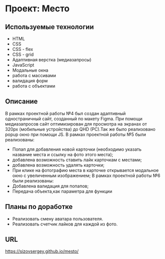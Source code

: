 # Проект: Место

## Используемые технологии
* HTML
* CSS
* CSS - flex
* CSS - grid
* Адаптивная верстка (медиазапросы)
* JavaScript
* Модальные окна
* работа с массивами
* валидация форм
* работа с объектами

## Описание

В рамках проектной работы №4 был создан адаптивный одностраничный сайт, созданный по макету Figma. При помощи медиазапросов сайт оптимизирован для просмотра на экранах от 320px (мобильные устройства) до QHD (PC).Так же было реализовано popup окно при помощи JS.
В рамках проектной работы №5 были реализованы:
* Попап для добавления новой карточки (необходимо указать название места и ссылку на фото этого места);
* добавлена возможность ставить лайк карточкам с местами;
* добавлена возможность удалять карточки;
* При клике на фотографию места в карточке открывается модальное окно с увеличенным изображением;
В рамках проектной работы №6 были реализованы:
* Добавлена валидация для попапов;
* Передача объекта,как параметра для функции

## Планы по доработке
* Реализовать смену аватара пользователя.
* Реализовать счетчик лайков для каждой из фото.

## URL
https://sizovsergey.github.io/mesto/
